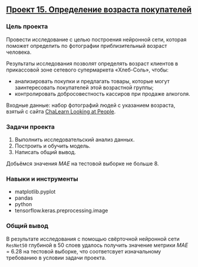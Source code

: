 ## [Проект 15. Определение возраста покупателей](15-determining-the-age-of-buyers--computer-vision.ipynb)


### Цель проекта

Провести исследование с целью построения нейронной сети, которая поможет определить по фотографии приблизительный возраст человека.

Результаты исследования позволят определять возраст клиентов в прикассовой зоне сетевого супермаркета «Хлеб-Соль», чтобы:
- анализировать покупки и предлагать товары, которые могут заинтересовать покупателей этой возрастной группы;
- контролировать добросовестность кассиров при продаже алкоголя.

Входные данные: набор фотографий людей с указанием возраста, взятый с сайта [ChaLearn Looking at People](https://chalearnlap.cvc.uab.cat/dataset/26/description/).


### Задачи проекта

1. Выполнить исследовательский анализ данных.
2. Построить и обучить модель.
3. Написать общий вывод.

Добьёмся значения *MAE* на тестовой выборке не больше 8.


### Навыки и инструменты

- matplotlib.pyplot
- pandas
- python
- tensorflow.keras.preprocessing.image


### Общий вывод

В результате исследования с помощью свёрточной нейронной сети `ResNet50` глубиной в 50 слоев удалось получить значение метрики *MAE* = 6.28 на тестовой выборке, что соответсвует изначальному требованию в условии задачи проекта.
